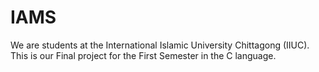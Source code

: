 # IAMS
We are students at the International Islamic University Chittagong (IIUC). This is our Final project for the First Semester in the C language.
